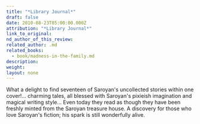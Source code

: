 ```yaml
---
title: "*Library Journal*"
draft: false
date: 2010-08-23T05:00:00.000Z
attribution: "*Library Journal*"
link_to_original:
nd_author_of_this_review:
related_author: .md
related_books:
  - book/madness-in-the-family.md
description:
weight:
layout: none
---
```

What a delight to find seventeen of Saroyan's uncollected stories within one cover!... charming tales, all blessed with Saroyan's pixieish imagination and magical writing style… Even today they read as though they have been freshly minted from the Saroyan treasure house. A discovery for those who love Saroyan's fiction; his spark is still wonderfully alive.

